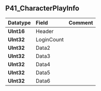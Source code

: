 ## P41\_CharacterPlayInfo ##
| **Datatype** | **Field** | **Comment** |
|:-------------|:----------|:------------|
| **UInt16** | Header |  |
| **UInt32** | LoginCount |  |
| **UInt32** | Data2 |  |
| **UInt32** | Data3 |  |
| **UInt32** | Data4 |  |
| **UInt32** | Data5 |  |
| **UInt32** | Data6 |  |
